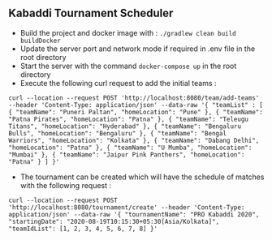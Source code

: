 ## Kabaddi Tournament Scheduler

* Build the project and docker image with : 
`./gradlew clean build buildDocker`
* Update the server port and network mode if required in .env file in the root directory
* Start the server with the command `docker-compose up` in the root directory
* Execute the following curl request to add the initial teams : 

`curl --location --request POST 'http://localhost:8080/team/add-teams' --header 'Content-Type: application/json' --data-raw '{ "teamList" : [ { "teamName": "Puneri Paltan", "homeLocation": "Pune" }, { "teamName": "Patna Pirates", "homeLocation": "Patna" }, { "teamName": "Teleugu Titans", "homeLocation": "Hyderabad" }, { "teamName": "Bengaluru Bulls", "homeLocation": "Bengaluru" }, { "teamName": "Bengal Warriors", "homeLocation": "Kolkata" }, { "teamName": "Dabang Delhi", "homeLocation": "Patna" }, { "teamName": "U Mumba", "homeLocation": "Mumbai" }, { "teamName": "Jaipur Pink Panthers", "homeLocation": "Patna" } ] }'`
 
 * The tournament can be created which will have the schedule of matches with the following request : 
 
 `curl --location --request POST 'http://localhost:8080/tournament/create' --header 'Content-Type: application/json' --data-raw '{ "tournamentName": "PRO Kabaddi 2020", "startingDate": "2020-08-19T10:15:30+05:30[Asia/Kolkata]", "teamIdList": [1, 2, 3, 4, 5, 6, 7, 8] }'`